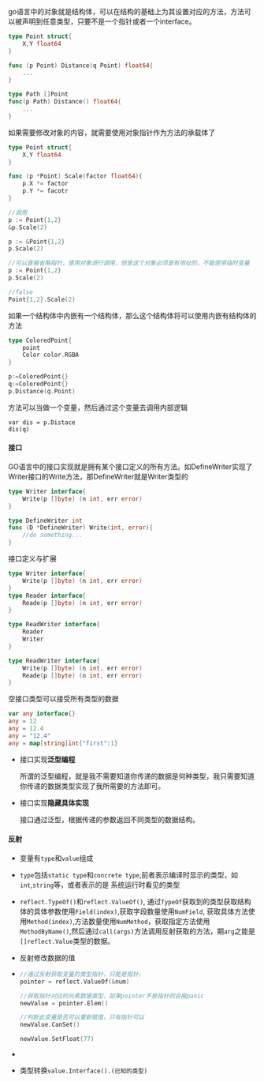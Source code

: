 go语言中的对象就是结构体，可以在结构的基础上为其设置对应的方法，方法可以被声明到任意类型，只要不是一个指针或者一个interface。

```go
type Point struct{
    X,Y float64
}

func (p Point) Distance(q Point) float64{
    ...
}

type Path []Point
func(p Path) Distance() float64{
    ...
}
```

如果需要修改对象的内容，就需要使用对象指针作为方法的承载体了

```go
type Point struct{
    X,Y float64
}

func (p *Point) Scale(factor float64){
    p.X *= factor
    p.Y *= facotr	
}

//调用
p := Point{1,2}
&p.Scale(2)

p := &Point{1,2}
p.Scale(2)

//可以直接省略指针，使用对象进行调用，但是这个对象必须是有地址的，不能使用临时变量
p := Point{1,2}
p.Scale(2)

//false
Point{1,2}.Scale(2)
```

如果一个结构体中内嵌有一个结构体，那么这个结构体将可以使用内嵌有结构体的方法

```go
type ColoredPoint{
    point
    Color color.RGBA
}

p:=ColoredPoint{}
q:=ColoredPoint{}
p.Distance(q.Point)
```

方法可以当做一个变量，然后通过这个变量去调用内部逻辑

```
var dis = p.Distace
dis(q)
```

#### 接口

GO语言中的接口实现就是拥有某个接口定义的所有方法。如DefineWriter实现了Writer接口的Write方法，那DefineWriter就是Writer类型的

```go
type Writer interface{
    Write(p []byte) (n int, err error)
}

type DefineWriter int
func (D *DefineWriter) Write(int, error){
    //do something...
}
```

接口定义与扩展

```go
type Writer interface{
	Write(p []byte) (n int, err error)
}
type Reader interface{
    Reade(p []byte) (n int, err error)
}

type ReadWriter interface{
    Reader
    Writer
}

type ReadWriter interface{
    Write(p []byte) (n int, err error)
    Reade(p []byte) (n int, err error)
}
```

空接口类型可以接受所有类型的数据

```go
var any interface{}
any = 12
any = 12.4
any = "12.4"
any = map[string]int{"first":1}
```

- 接口实现**泛型编程**

  所谓的泛型编程，就是我不需要知道你传递的数据是何种类型，我只需要知道你传递的数据类型实现了我所需要的方法即可。

- 接口实现**隐藏具体实现**

  接口通过泛型，根据传递的参数返回不同类型的数据结构。

#### 反射

- 变量有`type`和`value`组成

- `type`包括`static type`和`concrete type`,前者表示编译时显示的类型，如`int`,`string`等，或者表示的是 系统运行时看见的类型

- `reflect.TypeOf()`和`reflect.ValueOf()`, 通过`TypeOf`获取到的类型获取结构体的具体参数使用`Field(index)`,获取字段数量使用`NumField`, 获取具体方法使用`Method(index)`,方法数量使用`NumMethod`，获取指定方法使用`MethodByName()`,然后通过`call(args)`方法调用反射获取的方法，期`arg`之能是`[]reflect.Value`类型的数据。

- 反射修改数据的值

- ```go
  //通过反射获取变量的类型指针，只能是指针，
  pointer = reflect.ValueOf(&num)
  
  //获取指针对应的元素数据类型，如果pointer不是指针则会报panic
  newValue = pointer.Elem()
  
  //判断此变量是否可以重新赋值，只有指针可以
  newValue.CanSet()
  
  newValue.SetFloat(77)
  
  
  ```

- 

- 类型转换`value.Interface().(已知的类型)`